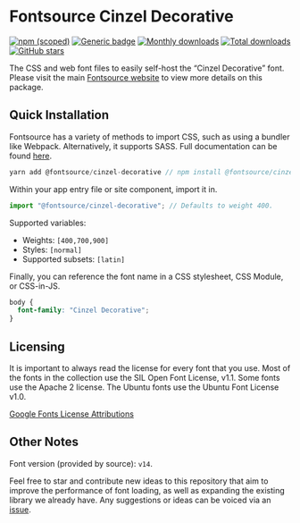 # Fontsource Cinzel Decorative

[![npm (scoped)](https://img.shields.io/npm/v/@fontsource/cinzel-decorative?color=brightgreen)](https://www.npmjs.com/package/@fontsource/cinzel-decorative) [![Generic badge](https://img.shields.io/badge/fontsource-passing-brightgreen)](https://github.com/fontsource/fontsource) [![Monthly downloads](https://badgen.net/npm/dm/@fontsource/cinzel-decorative)](https://github.com/fontsource/fontsource) [![Total downloads](https://badgen.net/npm/dt/@fontsource/cinzel-decorative)](https://github.com/fontsource/fontsource) [![GitHub stars](https://img.shields.io/github/stars/fontsource/fontsource.svg?style=social&label=Star)](https://github.com/fontsource/fontsource/stargazers)

The CSS and web font files to easily self-host the “Cinzel Decorative” font. Please visit the main [Fontsource website](https://fontsource.org/fonts/cinzel-decorative) to view more details on this package.

## Quick Installation

Fontsource has a variety of methods to import CSS, such as using a bundler like Webpack. Alternatively, it supports SASS. Full documentation can be found [here](https://fontsource.org/docs/introduction).

```javascript
yarn add @fontsource/cinzel-decorative // npm install @fontsource/cinzel-decorative
```

Within your app entry file or site component, import it in.

```javascript
import "@fontsource/cinzel-decorative"; // Defaults to weight 400.
```

Supported variables:

- Weights: `[400,700,900]`
- Styles: `[normal]`
- Supported subsets: `[latin]`

Finally, you can reference the font name in a CSS stylesheet, CSS Module, or CSS-in-JS.

```css
body {
  font-family: "Cinzel Decorative";
}
```

## Licensing

It is important to always read the license for every font that you use.
Most of the fonts in the collection use the SIL Open Font License, v1.1. Some fonts use the Apache 2 license. The Ubuntu fonts use the Ubuntu Font License v1.0.

[Google Fonts License Attributions](https://fonts.google.com/attribution)

## Other Notes

Font version (provided by source): `v14`.

Feel free to star and contribute new ideas to this repository that aim to improve the performance of font loading, as well as expanding the existing library we already have. Any suggestions or ideas can be voiced via an [issue](https://github.com/fontsource/fontsource/issues).
